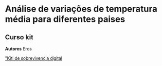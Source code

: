 # Análise de variações de temperatura média para diferentes paises 

## Curso kit 

**Autores** Eros

["Kiti de sobrevivencia digital](https://github.com/compgeolab/kit)
